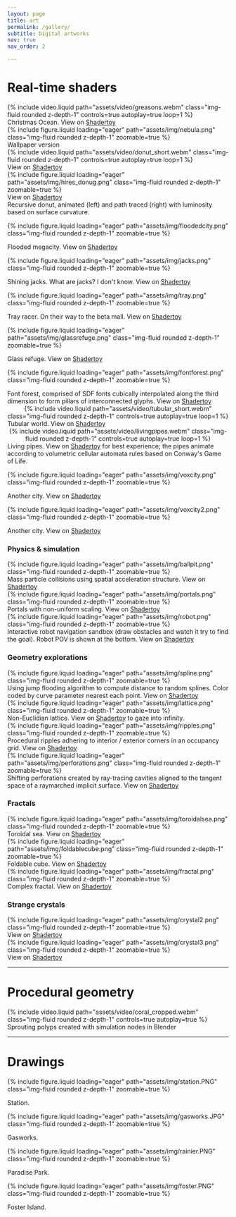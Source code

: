 ```yaml
---
layout: page
title: art
permalink: /gallery/
subtitle: Digital artworks
nav: true
nav_order: 2

---
```

# Real-time shaders

<div class="row mt-3">
    <div class="col-sm mt-3 mt-md-0">
       {% include video.liquid path="assets/video/greasons.webm" class="img-fluid rounded z-depth-1" controls=true autoplay=true loop=1 %}
       <div class="caption">
            Christmas Ocean. View on <a href="https://www.shadertoy.com/view/lXdcDH">Shadertoy</a>
        </div>
    </div>
    <div class="col-sm mt-3 mt-md-0">
        {% include figure.liquid loading="eager" path="assets/img/nebula.png" class="img-fluid rounded z-depth-1" zoomable=true %}
        <div class="caption">
            Wallpaper version
        </div>
    </div>
</div>

<div class="row mt-3">
    <div class="col-sm mt-3 mt-md-0">
        {% include video.liquid path="assets/video/donut_short.webm" class="img-fluid rounded z-depth-1" controls=true autoplay=true loop=1 %}
        <div class="caption">
            View on <a href="https://www.shadertoy.com/view/tls3WB">Shadertoy</a>
        </div>
    </div>
    <div class="col-sm mt-3 mt-md-0">
        {% include figure.liquid loading="eager" path="assets/img/hires_donug.png" class="img-fluid rounded z-depth-1" zoomable=true %}
        <div class="caption">
            View on <a href="https://www.shadertoy.com/view/wlXcR7">Shadertoy</a>
        </div>
    </div>
</div>
<div class="caption">
    Recursive donut, animated (left) and path traced (right) with luminosity based on surface curvature.
</div>

{% include figure.liquid loading="eager" path="assets/img/floodedcity.png" class="img-fluid rounded z-depth-1" zoomable=true %}
<div class="caption">
    Flooded megacity. View on <a href="https://www.shadertoy.com/view/wllczN">Shadertoy</a>
</div>

{% include figure.liquid loading="eager" path="assets/img/jacks.png" class="img-fluid rounded z-depth-1" zoomable=true %}
<div class="caption">
    Shining jacks. What are jacks? I don't know. View on <a href="https://www.shadertoy.com/view/wlsyRN">Shadertoy</a>
</div>

{% include figure.liquid loading="eager" path="assets/img/tray.png" class="img-fluid rounded z-depth-1" zoomable=true %}
<div class="caption">
    Tray racer. On their way to the beta mall. View on <a href="https://www.shadertoy.com/view/tstSDs">Shadertoy</a>
</div>

{% include figure.liquid loading="eager" path="assets/img/glassrefuge.png" class="img-fluid rounded z-depth-1" zoomable=true %}
<div class="caption">
    Glass refuge. View on <a href="https://www.shadertoy.com/view/tsySRh">Shadertoy</a>
</div>

{% include figure.liquid loading="eager" path="assets/img/fontforest.png" class="img-fluid rounded z-depth-1" zoomable=true %}
<div class="caption">
    Font forest, comprised of SDF fonts cubically interpolated along the third dimension to form pillars of interconnected glyphs. View on <a href="https://www.shadertoy.com/view/3stXDX">Shadertoy</a>
</div>

<div class="col-sm mt-3 mt-md-0">
<center>
    {% include video.liquid path="assets/video/tubular_short.webm" class="img-fluid rounded z-depth-1" controls=true autoplay=true loop=1 %}
</center>
</div>
<div class="caption">
    Tubular world. View on <a href="https://www.shadertoy.com/view/wsySDV">Shadertoy</a>
</div>

<div class="col-sm mt-3 mt-md-0">
<center>
    {% include video.liquid path="assets/video/livingpipes.webm" class="img-fluid rounded z-depth-1" controls=true autoplay=true loop=1 %}
</center>
</div>
<div class="caption">
    Living pipes. View on <a href="https://www.shadertoy.com/view/MtScz3">Shadertoy</a> for best experience; the pipes animate according to volumetric cellular automata rules based on Conway's Game of Life.
</div>

{% include figure.liquid loading="eager" path="assets/img/voxcity.png" class="img-fluid rounded z-depth-1" zoomable=true %}
<div class="caption">
    Another city. View on <a href="https://www.shadertoy.com/view/flySR1">Shadertoy</a>
</div>

{% include figure.liquid loading="eager" path="assets/img/voxcity2.png" class="img-fluid rounded z-depth-1" zoomable=true %}
<div class="caption">
    Another city. View on <a href="https://www.shadertoy.com/view/WtscWr">Shadertoy</a>
</div>

### Physics & simulation

<div class="row mt-3">
    <div class="col-sm mt-3 mt-md-0">
        {% include figure.liquid loading="eager" path="assets/img/ballpit.png" class="img-fluid rounded z-depth-1" zoomable=true %}
        <div class="caption">
            Mass particle collisions using spatial acceleration structure. View on <a href="https://www.shadertoy.com/view/wlj3RR">Shadertoy</a>
        </div>
    </div>
    <div class="col-sm mt-3 mt-md-0">
        {% include figure.liquid loading="eager" path="assets/img/portals.png" class="img-fluid rounded z-depth-1" zoomable=true %}
        <div class="caption">
            Portals with non-uniform scaling. View on <a href="https://www.shadertoy.com/view/XtjcRV">Shadertoy</a>
        </div>
    </div>
    <div class="col-sm mt-3 mt-md-0">
        {% include figure.liquid loading="eager" path="assets/img/robot.png" class="img-fluid rounded z-depth-1" zoomable=true %}
        <div class="caption">
            Interactive robot navigation sandbox (draw obstacles and watch it try to find the goal). Robot POV is shown at the bottom. View on <a href="https://www.shadertoy.com/view/3tXGR2">Shadertoy</a>
        </div>
    </div>
</div>

### Geometry explorations

<div class="row mt-3">
    <div class="col-sm mt-3 mt-md-0">
        {% include figure.liquid loading="eager" path="assets/img/spline.png" class="img-fluid rounded z-depth-1" zoomable=true %}
        <div class="caption">
            Using jump flooding algorithm to compute distance to random splines. Color coded by curve parameter nearest each point. View on <a href="https://www.shadertoy.com/view/lfyBRy">Shadertoy</a>
        </div>
    </div>
    <div class="col-sm mt-3 mt-md-0">
        {% include figure.liquid loading="eager" path="assets/img/lattice.png" class="img-fluid rounded z-depth-1" zoomable=true %}
        <div class="caption">
            Non-Euclidian lattice. View on <a href="https://www.shadertoy.com/view/7dlyW7">Shadertoy</a> to gaze into infinity.
        </div>
    </div>
    <div class="col-sm mt-3 mt-md-0">
        {% include figure.liquid loading="eager" path="assets/img/ripples.png" class="img-fluid rounded z-depth-1" zoomable=true %}
        <div class="caption">
            Procedural ripples adhering to interior / exterior corners in an occupancy grid. View on <a href="https://www.shadertoy.com/view/WtfcWn">Shadertoy</a>
        </div>
    </div>
    <div class="col-sm mt-3 mt-md-0">
        {% include figure.liquid loading="eager" path="assets/img/perforations.png" class="img-fluid rounded z-depth-1" zoomable=true %}
        <div class="caption">
            Shifting perforations created by ray-tracing cavities aligned to the tangent space of a raymarched implicit surface. View on <a href="https://www.shadertoy.com/view/3sVXWK">Shadertoy</a>
        </div>
    </div>
</div>

### Fractals
<div class="row mt-3">
    <div class="col-sm mt-3 mt-md-0">
        {% include figure.liquid loading="eager" path="assets/img/toroidalsea.png" class="img-fluid rounded z-depth-1" zoomable=true %}
        <div class="caption">
            Toroidal sea. View on <a href="https://www.shadertoy.com/view/wlXGDB">Shadertoy</a>
        </div>
    </div>
    <div class="col-sm mt-3 mt-md-0">
        {% include figure.liquid loading="eager" path="assets/img/foldablecube.png" class="img-fluid rounded z-depth-1" zoomable=true %}
        <div class="caption">
            Foldable cube. View on <a href="https://www.shadertoy.com/view/ttdGW8">Shadertoy</a>
        </div>
    </div>
    <div class="col-sm mt-3 mt-md-0">
        {% include figure.liquid loading="eager" path="assets/img/fractal.png" class="img-fluid rounded z-depth-1" zoomable=true %}
        <div class="caption">
            Complex fractal. View on <a href="https://www.shadertoy.com/view/ltlfRn">Shadertoy</a>
        </div>
    </div>
</div>

### Strange crystals
<div class="row mt-3">
    <div class="col-sm mt-3 mt-md-0">
        {% include figure.liquid loading="eager" path="assets/img/crystal2.png" class="img-fluid rounded z-depth-1" zoomable=true %}
        <div class="caption">
            View on <a href="https://www.shadertoy.com/view/WsGXWm">Shadertoy</a>
        </div>
    </div>
    <div class="col-sm mt-3 mt-md-0">
        {% include figure.liquid loading="eager" path="assets/img/crystal3.png" class="img-fluid rounded z-depth-1" zoomable=true %}
        <div class="caption">
            View on <a href="https://www.shadertoy.com/view/3sySWm">Shadertoy</a>
        </div>
    </div>
</div>

---

# Procedural geometry
<div class="col-sm mt-3 mt-md-0">
    {% include video.liquid path="assets/video/coral_cropped.webm" class="img-fluid rounded z-depth-1" controls=true autoplay=true %}
    <div class="caption">
        Sprouting polyps created with simulation nodes in Blender
    </div>
</div>

---

# Drawings
{% include figure.liquid loading="eager" path="assets/img/station.PNG" class="img-fluid rounded z-depth-1" zoomable=true %}
<div class="caption">
    Station.
</div>

{% include figure.liquid loading="eager" path="assets/img/gasworks.JPG" class="img-fluid rounded z-depth-1" zoomable=true %}
<div class="caption">
    Gasworks.
</div>

{% include figure.liquid loading="eager" path="assets/img/rainier.PNG" class="img-fluid rounded z-depth-1" zoomable=true %}
<div class="caption">
    Paradise Park.
</div>

{% include figure.liquid loading="eager" path="assets/img/foster.PNG" class="img-fluid rounded z-depth-1" zoomable=true %}
<div class="caption">
    Foster Island.
</div>